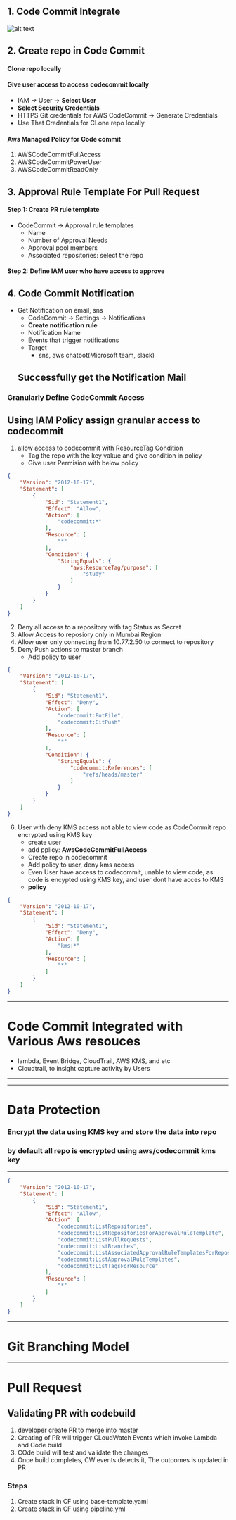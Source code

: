 
## 1. Code Commit Integrate
![alt text](image.png)

## 2. Create repo in Code Commit
#### Clone repo locally
#### Give user access to access codecommit locally
- IAM -> User -> **Select User**
- **Select Security Credentials**
- HTTPS Git credentials for AWS CodeCommit -> Generate Credentials
- Use That Credentials for CLone repo locally

#### Aws Managed Policy for Code commit
1. AWSCodeCommitFullAccess
2. AWSCodeCommitPowerUser
3. AWSCodeCommitReadOnly


## 3. Approval Rule Template For Pull Request
#### Step 1: Create PR rule template
- CodeCommit -> Approval rule templates
    - Name
    - Number of Approval Needs
    - Approval pool members
    - Associated repositories: select the repo
#### Step 2: Define IAM user who have access to approve

## 4. Code Commit Notification
- Get Notification on email, sns
    - CodeCommit -> Settings -> Notifications
    - **Create notification rule**
    - Notification Name
    - Events that trigger notifications
    - Target
        - sns, aws chatbot(Microsoft team, slack)
    ## Successfully get the Notification Mail

### Granularly Define CodeCommit Access

## Using IAM Policy assign granular access to codecommit
1. allow access to codecommit with ResourceTag Condition
    - Tag the repo with the key vakue and give condition in policy
    - Give user Permision with below policy
```json
{
    "Version": "2012-10-17",
    "Statement": [
        {
            "Sid": "Statement1",
            "Effect": "Allow",
            "Action": [
                "codecommit:*"
            ],
            "Resource": [
                "*"
            ],
            "Condition": {
                "StringEquals": {
                    "aws:ResourceTag/purpose": [
                        "study"
                    ]
                }
            }
        }
    ]
}
```
2. Deny all access to a repository with tag Status as Secret
3. Allow Access to reposiory only in Mumbai Region
4. Allow user only connecting from 10.77.2.50 to connect to repository
5. Deny Push actions to master branch
    - Add policy to user
```json
{
    "Version": "2012-10-17",
    "Statement": [
        {
            "Sid": "Statement1",
            "Effect": "Deny",
            "Action": [
                "codecommit:PutFile",
                "codecommit:GitPush"
            ],
            "Resource": [
                "*"
            ],
            "Condition": {
                "StringEquals": {
                    "codecommit:References": [
                        "refs/heads/master"
                    ]
                }
            }
        }
    ]
}
```
6. User with deny KMS access not able to view code as CodeCommit repo encrypted using KMS key
    - create user
    - add pplicy: **AwsCodeCommitFullAccess**
    - Create repo in codecommit
    - Add policy to user, deny kms access
    - Even User have access to codecommit, unable to view code, as code is encypted using KMS key, and user dont have acces to KMS
    - **policy**
```json
{
    "Version": "2012-10-17",
    "Statement": [
        {
            "Sid": "Statement1",
            "Effect": "Deny",
            "Action": [
                "kms:*"
            ],
            "Resource": [
                "*"
            ]
        }
    ]
}
```
**************************************************
# Code Commit Integrated with Various Aws resouces
- lambda, Event Bridge, CloudTrail, AWS KMS, and etc
- Cloudtrail, to insight capture activity by Users
**************************************************

**************************************************
# Data Protection
### Encrypt the data using KMS key and store the data into repo
### by default all repo is encrypted using **aws/codecommit** kms key
****************************************************
```json
{
    "Version": "2012-10-17",
    "Statement": [
        {
            "Sid": "Statement1",
            "Effect": "Allow",
            "Action": [
                "codecommit:ListRepositories",
                "codecommit:ListRepositoriesForApprovalRuleTemplate",
                "codecommit:ListPullRequests",
                "codecommit:ListBranches",
                "codecommit:ListAssociatedApprovalRuleTemplatesForRepository",
                "codecommit:ListApprovalRuleTemplates",
                "codecommit:ListTagsForResource"
            ],
            "Resource": [
                "*"
            ]
        }
    ]
}
```
************************************
# Git Branching Model
**************************************
# Pull Request


## Validating PR with codebuild
1. developer create PR to merge into master
2. Creating of PR will trigger CLoudWatch Events which invoke Lambda and Code build
3. COde build will test and validate the changes
4. Once build completes, CW events detects it, The outcomes is updated in PR
### Steps
1. Create stack in CF using base-template.yaml
2. Create stack in CF using pipeline.yml
